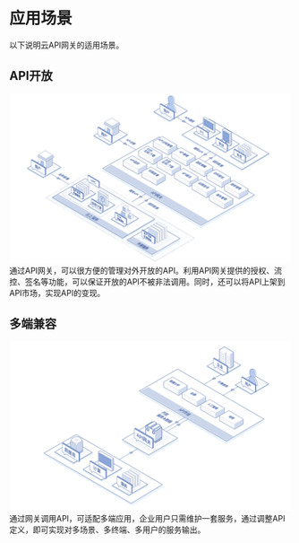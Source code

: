 # 应用场景

以下说明云API网关的适用场景。


## API开放
![](../../../../image/Internet-Middleware/API-Gateway/APIgw01.png)
通过API网关，可以很方便的管理对外开放的API。利用API网关提供的授权、流控、签名等功能，可以保证开放的API不被非法调用。同时，还可以将API上架到API市场，实现API的变现。


## 多端兼容
![](../../../../image/Internet-Middleware/API-Gateway/APIgw02.png)
通过网关调用API，可适配多端应用，企业用户只需维护一套服务，通过调整API定义，即可实现对多场景、多终端、多用户的服务输出。
